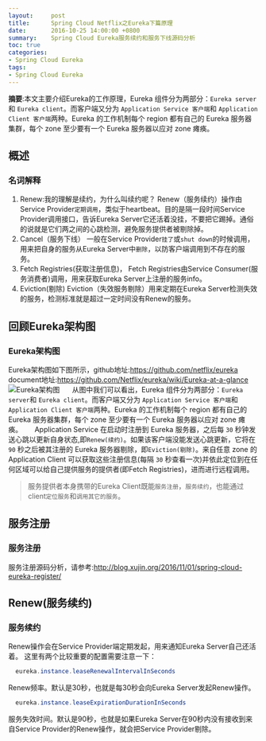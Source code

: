 ```yaml
---
layout:     post
title:      Spring Cloud Netflix之Eureka下篇原理
date:       2016-10-25 14:00:00 +0800
summary:    Spring Cloud Eureka服务续约和服务下线源码分析
toc: true
categories:
- Spring Cloud Eureka
tags:
- Spring Cloud Eureka
---
```

**摘要**:本文主要介绍Eureka的工作原理，Eureka 组件分为两部分：`Eureka server`和 `Eureka client`。而客户端又分为 `Application Service 客户端`和 `Application Client 客户端`两种。Eureka 的工作机制每个 region 都有自己的 Eureka 服务器集群，每个 zone 至少要有一个 Eureka 服务器以应对 zone 瘫痪。 
<!--more-->
## 概述
 ### 名词解释
 1. Renew:我的理解是续约，为什么叫续约呢？
   Renew（服务续约）操作由Service Provider`定期调用`，类似于heartbeat。目的是隔一段时间Service Provider调用接口，告诉Eureka Server它还活着没挂，不要把它踢掉。通俗的说就是它们两之间的心跳检测，避免服务提供者被剔除掉。
 2. Cancel（服务下线）
   一般在Service Provider`挂了`或`shut down`的时候调用，用来把自身的服务从Eureka Server中`删除`，以防客户端调用到不存在的服务。
 3. Fetch Registries(获取注册信息)，
   Fetch Registries由Service Consumer(服务消费者)调用，用来获取Eureka Server上注册的服务info。
 4. Eviction(剔除)
   Eviction（失效服务剔除）用来定期在Eureka Server检测失效的服务，检测标准就是超过一定时间没有Renew的服务。
## 回顾Eureka架构图
### Eureka架构图
   Eureka架构图如下图所示，github地址:https://github.com/netflix/eureka
   document地址:https://github.com/Netflix/eureka/wiki/Eureka-at-a-glance
  ![Eureka架构图](/images/spring-cloud-netflix/eureka/eureka_architecture.png)
&ensp;　从图中我们可以看出，Eureka 组件分为两部分：`Eureka server`和 `Eureka client`。而客户端又分为 `Application Service 客户端`和 `Application Client 客户端`两种。Eureka 的工作机制每个 region 都有自己的 Eureka 服务器集群，每个 zone 至少要有一个 Eureka 服务器以应对 zone 瘫痪。 
&ensp;　Application Service 在启动时注册到 Eureka 服务器，之后每 `30` 秒钟发送心跳以更新自身状态,即`Renew(续约)`。如果该客户端没能发送心跳更新，它将在 `90` 秒之后被其注册的 Eureka 服务器剔除，即`Eviction(剔除)`。来自任意 zone 的 Application Client 可以获取这些注册信息(每隔 `30` 秒查看一次)并依此定位到在任何区域可以给自己提供服务的提供者(即Fetch Registries)，进而进行远程调用。
>服务提供者本身携带的Eureka Client既能`服务注册`，`服务续约`，也能通过client`定位服务`和`调用其它的服务`。

## 服务注册
### 服务注册
  服务注册源码分析，请参考:http://blog.xujin.org/2016/11/01/spring-cloud-eureka-register/
## Renew(服务续约)
### 服务续约
  Renew操作会在Service Provider端定期发起，用来通知Eureka Server自己还活着。 这里有两个比较重要的配置需要注意一下：
```java
  eureka.instance.leaseRenewalIntervalInSeconds
```
  Renew频率。默认是30秒，也就是每30秒会向Eureka Server发起Renew操作。
```java
  eureka.instance.leaseExpirationDurationInSeconds
```
 服务失效时间。默认是90秒，也就是如果Eureka Server在90秒内没有接收到来自Service Provider的Renew操作，就会把Service Provider剔除。



